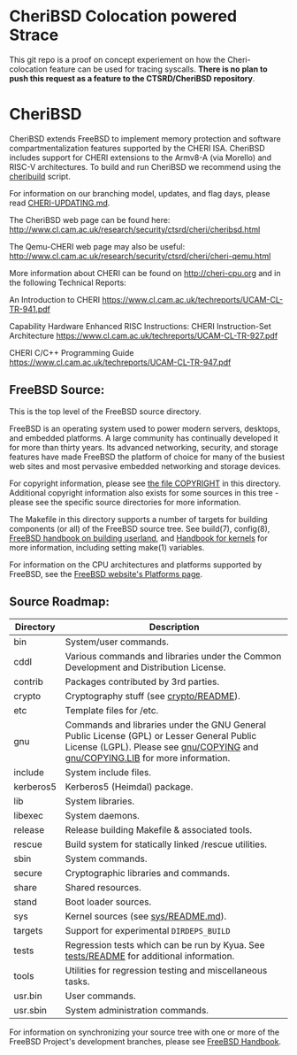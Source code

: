 # CheriBSD Colocation powered Strace

This git repo is a proof on concept experiement on how the Cheri-colocation feature can be used for tracing syscalls. **There is no plan to push this request as a feature to the CTSRD/CheriBSD repository**. 

# CheriBSD

CheriBSD extends FreeBSD to implement memory protection and
software compartmentalization features supported by the CHERI ISA.
CheriBSD includes support for CHERI extensions to the Armv8-A (via
Morello) and RISC-V architectures.
To build and run CheriBSD we recommend using the
[cheribuild](https://github.com/CTSRD-CHERI/cheribuild) script.

For information on our branching model, updates, and flag days, please
read [CHERI-UPDATING.md](CHERI-UPDATING.md).

The CheriBSD web page can be found here:
http://www.cl.cam.ac.uk/research/security/ctsrd/cheri/cheribsd.html

The Qemu-CHERI web page may also be useful:
http://www.cl.cam.ac.uk/research/security/ctsrd/cheri/cheri-qemu.html

More information about CHERI can be found on http://cheri-cpu.org and
in the following Technical Reports:

An Introduction to CHERI
https://www.cl.cam.ac.uk/techreports/UCAM-CL-TR-941.pdf

Capability Hardware Enhanced RISC Instructions: CHERI Instruction-Set
Architecture
https://www.cl.cam.ac.uk/techreports/UCAM-CL-TR-927.pdf

CHERI C/C++ Programming Guide
https://www.cl.cam.ac.uk/techreports/UCAM-CL-TR-947.pdf

FreeBSD Source:
---------------
This is the top level of the FreeBSD source directory.

FreeBSD is an operating system used to power modern servers, desktops, and embedded platforms.
A large community has continually developed it for more than thirty years.
Its advanced networking, security, and storage features have made FreeBSD the platform of choice for many of the busiest web sites and most pervasive embedded networking and storage devices.

For copyright information, please see [the file COPYRIGHT](COPYRIGHT) in this directory.
Additional copyright information also exists for some sources in this tree - please see the specific source directories for more information.

The Makefile in this directory supports a number of targets for building components (or all) of the FreeBSD source tree.
See build(7), config(8), [FreeBSD handbook on building userland](https://docs.freebsd.org/en/books/handbook/cutting-edge/#makeworld), and [Handbook for kernels](https://docs.freebsd.org/en/books/handbook/kernelconfig/) for more information, including setting make(1) variables.

For information on the CPU architectures and platforms supported by FreeBSD, see the [FreeBSD
website's Platforms page](https://www.freebsd.org/platforms/).

Source Roadmap:
---------------
| Directory | Description |
| --------- | ----------- |
| bin | System/user commands. |
| cddl | Various commands and libraries under the Common Development and Distribution License. |
| contrib | Packages contributed by 3rd parties. |
| crypto | Cryptography stuff (see [crypto/README](crypto/README)). |
| etc | Template files for /etc. |
| gnu | Commands and libraries under the GNU General Public License (GPL) or Lesser General Public License (LGPL). Please see [gnu/COPYING](gnu/COPYING) and [gnu/COPYING.LIB](gnu/COPYING.LIB) for more information. |
| include | System include files. |
| kerberos5 | Kerberos5 (Heimdal) package. |
| lib | System libraries. |
| libexec | System daemons. |
| release | Release building Makefile & associated tools. |
| rescue | Build system for statically linked /rescue utilities. |
| sbin | System commands. |
| secure | Cryptographic libraries and commands. |
| share | Shared resources. |
| stand | Boot loader sources. |
| sys | Kernel sources (see [sys/README.md](sys/README.md)). |
| targets | Support for experimental `DIRDEPS_BUILD` |
| tests | Regression tests which can be run by Kyua.  See [tests/README](tests/README) for additional information. |
| tools | Utilities for regression testing and miscellaneous tasks. |
| usr.bin | User commands. |
| usr.sbin | System administration commands. |

For information on synchronizing your source tree with one or more of the FreeBSD Project's development branches, please see [FreeBSD Handbook](https://docs.freebsd.org/en/books/handbook/cutting-edge/#current-stable).
